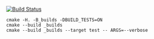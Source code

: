 [![Build Status](https://travis-ci.org/KadrusBAG/shared_ptr.svg?branch=master)](https://travis-ci.org/KadrusBAG/shared_ptr)
```
cmake -H. -B_builds -DBUILD_TESTS=ON
cmake --build _builds
cmake --build _builds --target test -- ARGS=--verbose
```
